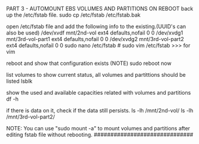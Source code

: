 PART 3 - AUTOMOUNT EBS VOLUMES AND PARTITIONS ON REBOOT
back up the /etc/fstab file.
sudo cp /etc/fstab /etc/fstab.bak

open /etc/fstab file and add the following info to the existing.(UUID's can also be used)
/dev/xvdf mnt/2nd-vol ext4 defaults,nofail 0 0
/dev/xvdg1 mnt/3rd-vol-part1 ext4 defaults,nofail 0 0
/dev/xvdg2 mnt/3rd-vol-part2 ext4 defaults,nofail 0 0
sudo nano /etc/fstab # sudo vim /etc/fstab >>> for vim

reboot and show that configuration exists (NOTE)
sudo reboot now

list volumes to show current status, all volumes and partittions should be listed
lsblk

show the used and available capacities related with volumes and partitions
df -h

if there is data on it, check if the data still persists.
ls -lh /mnt/2nd-vol/ ls -lh /mnt/3rd-vol-part2/

NOTE: You can use "sudo mount -a" to mount volumes and partitions after editing fstab file without rebooting.
##############################